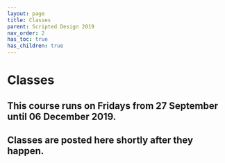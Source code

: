 ```yaml
---
layout: page
title: Classes
parent: Scripted Design 2019
nav_order: 2
has_toc: true
has_children: true
---
```


# Classes

## This course runs on Fridays from 27 September until 06 December 2019.

## Classes are posted here shortly after they happen.
